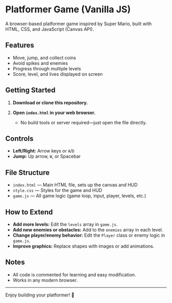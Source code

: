 # Platformer Game (Vanilla JS)

A browser-based platformer game inspired by Super Mario, built with HTML, CSS, and JavaScript (Canvas API).

## Features
- Move, jump, and collect coins
- Avoid spikes and enemies
- Progress through multiple levels
- Score, level, and lives displayed on screen

## Getting Started

1. **Download or clone this repository.**

2. **Open `index.html` in your web browser.**
   - No build tools or server required—just open the file directly.

## Controls
- **Left/Right:** Arrow keys or `A`/`D`
- **Jump:** Up arrow, `W`, or Spacebar

## File Structure
- `index.html` — Main HTML file, sets up the canvas and HUD
- `style.css` — Styles for the game and HUD
- `game.js` — All game logic (game loop, input, player, levels, etc.)

## How to Extend
- **Add more levels:** Edit the `levels` array in `game.js`.
- **Add new enemies or obstacles:** Add to the `enemies` array in each level.
- **Change player/enemy behavior:** Edit the `Player` class or enemy logic in `game.js`.
- **Improve graphics:** Replace shapes with images or add animations.

## Notes
- All code is commented for learning and easy modification.
- Works in any modern browser.

---

Enjoy building your platformer! 🚀 